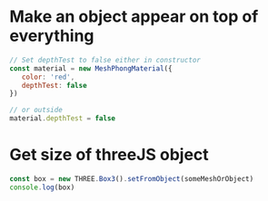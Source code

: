 # Make an object appear on top of everything

```js
// Set depthTest to false either in constructor
const material = new MeshPhongMaterial({
   color: 'red',
   depthTest: false
})

// or outside
material.depthTest = false
```

# Get size of threeJS object
```js
const box = new THREE.Box3().setFromObject(someMeshOrObject)
console.log(box)
```
